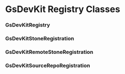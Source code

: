 # GsDevKit Registry Classes


### GsDevKitRegistry



### GsDevKitStoneRegistration

### GsDevKitRemoteStoneRegistration




### GsDevKitSourceRepoRegistration
